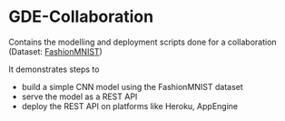 # GDE-Collaboration
Contains the modelling and deployment scripts done for a collaboration (Dataset: [FashionMNIST](https://github.com/zalandoresearch/fashion-mnist))

It demonstrates steps to
- build a simple CNN model using the FashionMNIST dataset
- serve the model as a REST API
- deploy the REST API on platforms like Heroku, AppEngine
